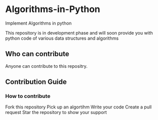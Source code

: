 # Algorithms-in-Python
Implement Algorithms in python

This repository is in development phase and will soon provide you with python code of various data structures and algorithms

## Who can contribute
Anyone can contribute to this repositry.

## Contribution Guide
### How to contribute
Fork this repository
Pick up an algortihm
Write your code
Create a pull request
Star the repository to show your support
